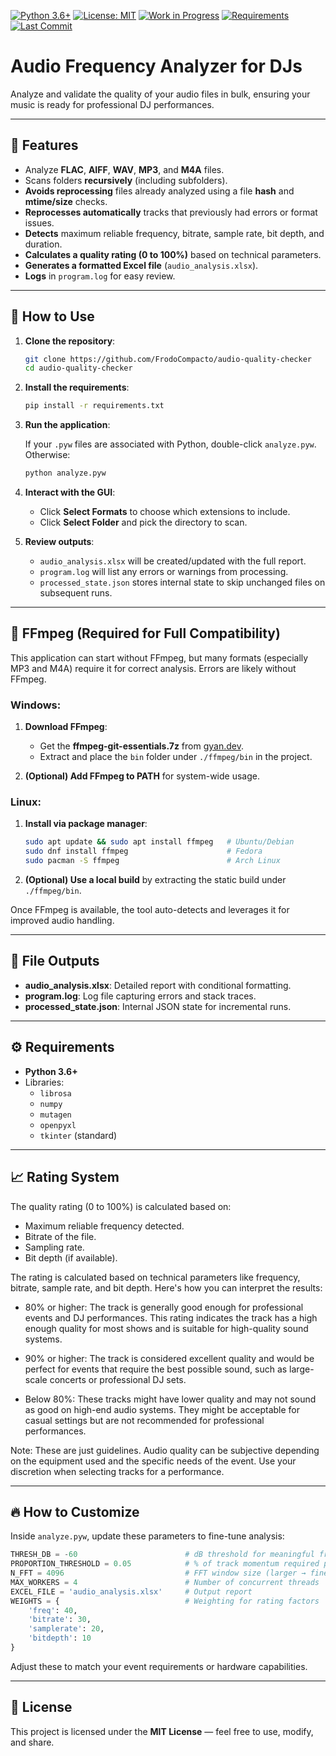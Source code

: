 [![Python 3.6+](https://img.shields.io/badge/Python-3.6%2B-blue.svg)](https://www.python.org/)
[![License: MIT](https://img.shields.io/badge/License-MIT-yellow.svg)](LICENSE)
[![Work in Progress](https://img.shields.io/badge/Status-Work%20in%20Progress-orange)]()
[![Requirements](https://img.shields.io/badge/dependencies-low-lightgrey.svg)](requirements.txt)
[![Last Commit](https://img.shields.io/github/last-commit/FrodoCompacto/audio-quality-checker.svg)](https://github.com/FrodoCompacto/audio-quality-checker/commits/main)

# Audio Frequency Analyzer for DJs

Analyze and validate the quality of your audio files in bulk, ensuring your music is ready for professional DJ performances.

---

## 🎵 Features

- Analyze **FLAC**, **AIFF**, **WAV**, **MP3**, and **M4A** files.
- Scans folders **recursively** (including subfolders).
- **Avoids reprocessing** files already analyzed using a file **hash** and **mtime/size** checks.
- **Reprocesses automatically** tracks that previously had errors or format issues.
- **Detects** maximum reliable frequency, bitrate, sample rate, bit depth, and duration.
- **Calculates a quality rating (0 to 100%)** based on technical parameters.
- **Generates a formatted Excel file** (`audio_analysis.xlsx`).
- **Logs** in `program.log` for easy review.

---

## 🚀 How to Use

1. **Clone the repository**:
   ```bash
   git clone https://github.com/FrodoCompacto/audio-quality-checker
   cd audio-quality-checker
   ```

2. **Install the requirements**:
   ```bash
   pip install -r requirements.txt
   ```

3. **Run the application**:

   If your `.pyw` files are associated with Python, double-click `analyze.pyw`. Otherwise:
   ```bash
   python analyze.pyw
   ```

4. **Interact with the GUI**:
   - Click **Select Formats** to choose which extensions to include.
   - Click **Select Folder** and pick the directory to scan.

5. **Review outputs**:
   - `audio_analysis.xlsx` will be created/updated with the full report.
   - `program.log` will list any errors or warnings from processing.
   - `processed_state.json` stores internal state to skip unchanged files on subsequent runs.

---

## 🔧 FFmpeg (Required for Full Compatibility)

This application can start without FFmpeg, but many formats (especially MP3 and M4A) require it for correct analysis. Errors are likely without FFmpeg.

### Windows:

1. **Download FFmpeg**:
   - Get the **ffmpeg-git-essentials.7z** from [gyan.dev](https://www.gyan.dev/ffmpeg/builds/).
   - Extract and place the `bin` folder under `./ffmpeg/bin` in the project.

2. **(Optional) Add FFmpeg to PATH** for system-wide usage.

### Linux:

1. **Install via package manager**:
   ```bash
   sudo apt update && sudo apt install ffmpeg   # Ubuntu/Debian
   sudo dnf install ffmpeg                      # Fedora
   sudo pacman -S ffmpeg                        # Arch Linux
   ```
2. **(Optional) Use a local build** by extracting the static build under `./ffmpeg/bin`.

Once FFmpeg is available, the tool auto-detects and leverages it for improved audio handling.

---

## 📁 File Outputs

- **audio_analysis.xlsx**: Detailed report with conditional formatting.
- **program.log**: Log file capturing errors and stack traces.
- **processed_state.json**: Internal JSON state for incremental runs.

---

## ⚙️ Requirements

- **Python 3.6+**
- Libraries:
  - `librosa`
  - `numpy`
  - `mutagen`
  - `openpyxl`
  - `tkinter` (standard)

---

## 📈 Rating System

The quality rating (0 to 100%) is calculated based on:
- Maximum reliable frequency detected.
- Bitrate of the file.
- Sampling rate.
- Bit depth (if available).

The rating is calculated based on technical parameters like frequency, bitrate, sample rate, and bit depth. Here's how you can interpret the results:

  - 80% or higher: The track is generally good enough for professional events and DJ performances. This rating indicates the track has a high enough quality for most shows and is suitable for high-quality sound systems.

  - 90% or higher: The track is considered excellent quality and would be perfect for events that require the best possible sound, such as large-scale concerts or professional DJ sets.

  - Below 80%: These tracks might have lower quality and may not sound as good on high-end audio systems. They might be acceptable for casual settings but are not recommended for professional performances.

Note: These are just guidelines. Audio quality can be subjective depending on the equipment used and the specific needs of the event. Use your discretion when selecting tracks for a performance.

---

## 🔥 How to Customize

Inside `analyze.pyw`, update these parameters to fine-tune analysis:

```python
THRESH_DB = -60                        # dB threshold for meaningful frequencies
PROPORTION_THRESHOLD = 0.05            # % of track momentum required per frequency bin
N_FFT = 4096                           # FFT window size (larger → finer spectral resolution, but slower)
MAX_WORKERS = 4                        # Number of concurrent threads
EXCEL_FILE = 'audio_analysis.xlsx'     # Output report
WEIGHTS = {                            # Weighting for rating factors
    'freq': 40,
    'bitrate': 30,
    'samplerate': 20,
    'bitdepth': 10
}
```

Adjust these to match your event requirements or hardware capabilities.

---

## 📄 License

This project is licensed under the **MIT License** — feel free to use, modify, and share.

